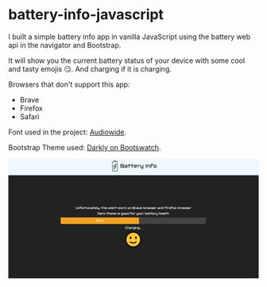 # battery-info-javascript

I built a simple battery info app in vanilla JavaScript using the battery web api in the navigator and Bootstrap.

It will show you the current battery status of your device with some cool and tasty emojis 😏. And charging if it is charging.

Browsers that don't support this app:

- Brave
- Firefox
- Safari

Font used in the project: [Audiowide](https://fonts.google.com/specimen/Audiowide).

Bootstrap Theme used: [Darkly on Bootswatch](https://bootswatch.com/darkly/).

![Screenshot](screenshot.jpg)
